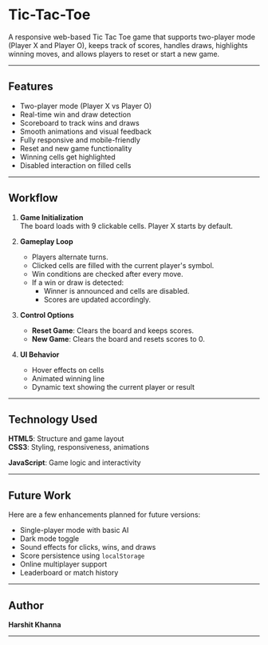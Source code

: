 # Tic-Tac-Toe
A responsive web-based Tic Tac Toe game that supports two-player mode (Player X and Player O), keeps track of scores, handles draws, highlights winning moves, and allows players to reset or start a new game.

---

##  Features

-  Two-player mode (Player X vs Player O)
-  Real-time win and draw detection
-  Scoreboard to track wins and draws
-  Smooth animations and visual feedback
-  Fully responsive and mobile-friendly
-  Reset and new game functionality
-  Winning cells get highlighted
-  Disabled interaction on filled cells

---

##  Workflow

1. **Game Initialization**  
   The board loads with 9 clickable cells. Player X starts by default.

2. **Gameplay Loop**  
   - Players alternate turns.
   - Clicked cells are filled with the current player's symbol.
   - Win conditions are checked after every move.
   - If a win or draw is detected:
     - Winner is announced and cells are disabled.
     - Scores are updated accordingly.

3. **Control Options**  
   - **Reset Game**: Clears the board and keeps scores.
   - **New Game**: Clears the board and resets scores to 0.

4. **UI Behavior**  
   - Hover effects on cells
   - Animated winning line
   - Dynamic text showing the current player or result

---

##  Technology Used

 **HTML5**: Structure and game layout      
 **CSS3**: Styling, responsiveness, animations
 
 **JavaScript**: Game logic and interactivity 

---

##  Future Work

Here are a few enhancements planned for future versions:

-  Single-player mode with basic AI
-  Dark mode toggle
-  Sound effects for clicks, wins, and draws
-  Score persistence using `localStorage`
-  Online multiplayer support
-  Leaderboard or match history

---

##  Author

**Harshit Khanna**  

---
